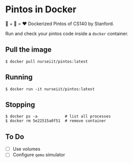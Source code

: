 # Pintos in Docker

👾 + 🐋 = ❤️ Dockerized Pintos of CS140 by Stanford.

Run and check your pintos code inside a `docker` container.

## Pull the image

```
$ docker pull nurseiit/pintos:latest
```

## Running

```
$ docker run -it nurseiit/pintos:latest
```

## Stopping

```
$ docker ps -a            # list all processes
$ docker rm 5e22515a0f51  # remove container
```

## To Do
* [ ] Use volumes
* [ ] Configure `qemu` simulator
